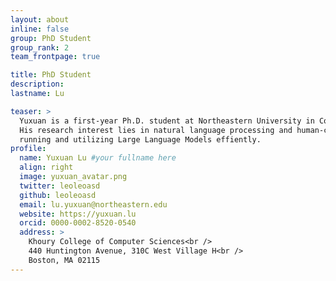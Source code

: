 ```yaml
---
layout: about
inline: false
group: PhD Student
group_rank: 2
team_frontpage: true

title: PhD Student
description:
lastname: Lu

teaser: >
  Yuxuan is a first-year Ph.D. student at Northeastern University in Computer Science, advised by Dakuo Wang. 
  His research interest lies in natural language processing and human-computer interaction, especially in training, 
  running and utilizing Large Language Models effiently.
profile:
  name: Yuxuan Lu #your fullname here
  align: right
  image: yuxuan_avatar.png
  twitter: leoleoasd
  github: leoleoasd
  email: lu.yuxuan@northeastern.edu
  website: https://yuxuan.lu
  orcid: 0000-0002-8520-0540
  address: >
    Khoury College of Computer Sciences<br />
    440 Huntington Avenue, 310C West Village H<br />
    Boston, MA 02115
---
```

